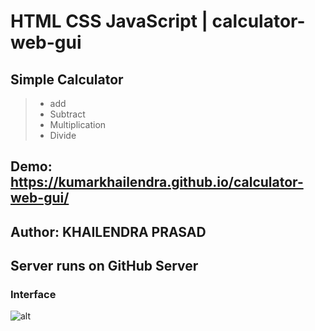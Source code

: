 # HTML CSS JavaScript | calculator-web-gui
## Simple Calculator
> + add
> + Subtract
> + Multiplication
> + Divide

## Demo: https://kumarkhailendra.github.io/calculator-web-gui/

## Author: KHAILENDRA PRASAD

## Server runs on GitHub Server

### Interface 

![alt](https://kumarkhailendra.github.io/calculator-web-gui/Screenshot.png)

